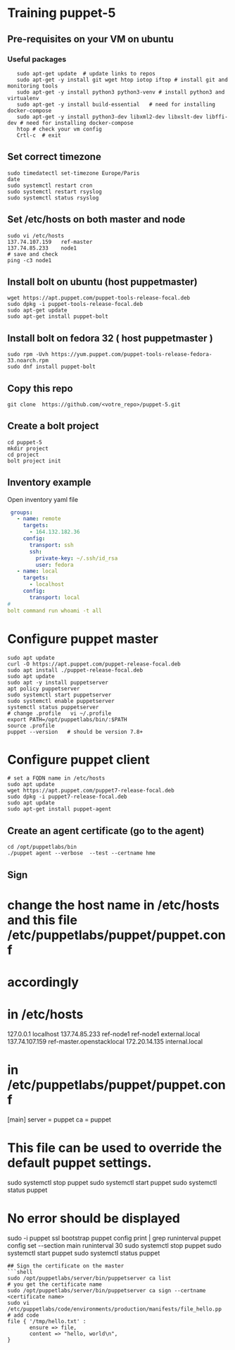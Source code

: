 #  Training puppet-5

## Pre-requisites on your VM on ubuntu
### Useful packages  
```shell
   sudo apt-get update  # update links to repos
   sudo apt-get -y install git wget htop iotop iftop # install git and monitoring tools
   sudo apt-get -y install python3 python3-venv # install python3 and virtualenv
   sudo apt-get -y install build-essential   # need for installing docker-compose
   sudo apt-get -y install python3-dev libxml2-dev libxslt-dev libffi-dev # need for installing docker-compose
   htop # check your vm config
   Crtl-c  # exit 
``` 

## Set correct timezone
```shell
sudo timedatectl set-timezone Europe/Paris
date
sudo systemctl restart cron
sudo systemctl restart rsyslog
sudo systemctl status rsyslog
```

## Set /etc/hosts on both master and node 
```
sudo vi /etc/hosts
137.74.107.159   ref-master
137.74.85.233    node1
# save and check 
ping -c3 node1 

```

## Install bolt on ubuntu  (host puppetmaster)  
```shell
wget https://apt.puppet.com/puppet-tools-release-focal.deb
sudo dpkg -i puppet-tools-release-focal.deb
sudo apt-get update 
sudo apt-get install puppet-bolt
```

## Install bolt on fedora 32 ( host puppetmaster )
```shell
sudo rpm -Uvh https://yum.puppet.com/puppet-tools-release-fedora-33.noarch.rpm
sudo dnf install puppet-bolt
```

## Copy this repo 
```shell
git clone  https://github.com/<votre_repo>/puppet-5.git
```

## Create a bolt project
```shell
cd puppet-5 
mkdir project
cd project 
bolt project init
```

## Inventory example
Open inventory yaml file
```yaml
 groups:
   - name: remote
     targets:
       - 164.132.182.36
     config:
       transport: ssh
       ssh:
         private-key: ~/.ssh/id_rsa
         user: fedora
   - name: local
     targets: 
       - localhost
     config:
       transport: local
#
bolt command run whoami -t all
```

# Configure puppet master 
```shell
sudo apt update
curl -O https://apt.puppet.com/puppet-release-focal.deb
sudo apt install ./puppet-release-focal.deb 
sudo apt update
sudo apt -y install puppetserver
apt policy puppetserver
sudo systemctl start puppetserver
sudo systemctl enable puppetserver
systemctl status puppetserver
# change .profile   vi ~/.profile 
export PATH=/opt/puppetlabs/bin/:$PATH
source .profile
puppet --version   # should be version 7.8+
```
# Configure puppet client
```shell
# set a FQDN name in /etc/hosts
sudo apt update
wget https://apt.puppet.com/puppet7-release-focal.deb
sudo dpkg -i puppet7-release-focal.deb
sudo apt update
sudo apt-get install puppet-agent
```
## Create an agent certificate (go to the agent)
```shell
cd /opt/puppetlabs/bin
./puppet agent --verbose  --test --certname hme
````
## Sign 


# change the host name in /etc/hosts and this file /etc/puppetlabs/puppet/puppet.conf
# accordingly
# in /etc/hosts
127.0.0.1 localhost
137.74.85.233 ref-node1 ref-node1 external.local
137.74.107.159  ref-master.openstacklocal
172.20.14.135 internal.local
# in /etc/puppetlabs/puppet/puppet.conf
[main]
server = puppet
ca = puppet
# This file can be used to override the default puppet settings.
sudo systemctl stop puppet 
sudo systemctl start puppet
sudo systemctl status puppet  
# No error should be displayed 
sudo -i
puppet ssl bootstrap
puppet config print | grep runinterval
puppet config set --section main runinterval 30
sudo systemctl stop puppet 
sudo systemctl start puppet
sudo systemctl status puppet 


```
## Sign the certificate on the master 
```shell
sudo /opt/puppetlabs/server/bin/puppetserver ca list
# you get the certificate name 
sudo /opt/puppetlabs/server/bin/puppetserver ca sign --certname <certificate name> 
sudo vi /etc/puppetlabs/code/environments/production/manifests/file_hello.pp
# add code 
file { '/tmp/hello.txt' :
       ensure => file,
       content => "hello, world\n",
}
```

